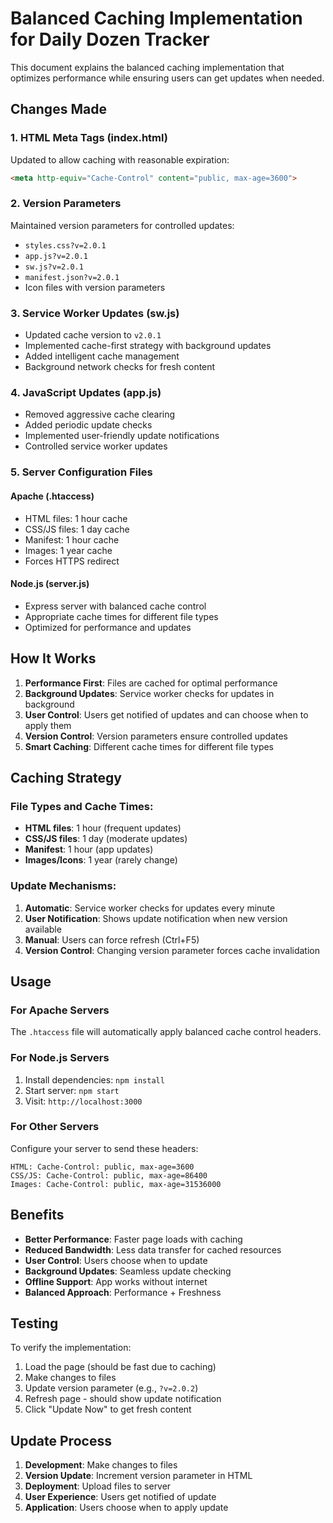 # Balanced Caching Implementation for Daily Dozen Tracker

This document explains the balanced caching implementation that optimizes performance while ensuring users can get updates when needed.

## Changes Made

### 1. HTML Meta Tags (index.html)
Updated to allow caching with reasonable expiration:
```html
<meta http-equiv="Cache-Control" content="public, max-age=3600">
```

### 2. Version Parameters
Maintained version parameters for controlled updates:
- `styles.css?v=2.0.1`
- `app.js?v=2.0.1`
- `sw.js?v=2.0.1`
- `manifest.json?v=2.0.1`
- Icon files with version parameters

### 3. Service Worker Updates (sw.js)
- Updated cache version to `v2.0.1`
- Implemented cache-first strategy with background updates
- Added intelligent cache management
- Background network checks for fresh content

### 4. JavaScript Updates (app.js)
- Removed aggressive cache clearing
- Added periodic update checks
- Implemented user-friendly update notifications
- Controlled service worker updates

### 5. Server Configuration Files

#### Apache (.htaccess)
- HTML files: 1 hour cache
- CSS/JS files: 1 day cache
- Manifest: 1 hour cache
- Images: 1 year cache
- Forces HTTPS redirect

#### Node.js (server.js)
- Express server with balanced cache control
- Appropriate cache times for different file types
- Optimized for performance and updates

## How It Works

1. **Performance First**: Files are cached for optimal performance
2. **Background Updates**: Service worker checks for updates in background
3. **User Control**: Users get notified of updates and can choose when to apply them
4. **Version Control**: Version parameters ensure controlled updates
5. **Smart Caching**: Different cache times for different file types

## Caching Strategy

### File Types and Cache Times:
- **HTML files**: 1 hour (frequent updates)
- **CSS/JS files**: 1 day (moderate updates)
- **Manifest**: 1 hour (app updates)
- **Images/Icons**: 1 year (rarely change)

### Update Mechanisms:
1. **Automatic**: Service worker checks for updates every minute
2. **User Notification**: Shows update notification when new version available
3. **Manual**: Users can force refresh (Ctrl+F5)
4. **Version Control**: Changing version parameter forces cache invalidation

## Usage

### For Apache Servers
The `.htaccess` file will automatically apply balanced cache control headers.

### For Node.js Servers
1. Install dependencies: `npm install`
2. Start server: `npm start`
3. Visit: `http://localhost:3000`

### For Other Servers
Configure your server to send these headers:
```
HTML: Cache-Control: public, max-age=3600
CSS/JS: Cache-Control: public, max-age=86400
Images: Cache-Control: public, max-age=31536000
```

## Benefits

- **Better Performance**: Faster page loads with caching
- **Reduced Bandwidth**: Less data transfer for cached resources
- **User Control**: Users choose when to update
- **Background Updates**: Seamless update checking
- **Offline Support**: App works without internet
- **Balanced Approach**: Performance + Freshness

## Testing

To verify the implementation:
1. Load the page (should be fast due to caching)
2. Make changes to files
3. Update version parameter (e.g., `?v=2.0.2`)
4. Refresh page - should show update notification
5. Click "Update Now" to get fresh content

## Update Process

1. **Development**: Make changes to files
2. **Version Update**: Increment version parameter in HTML
3. **Deployment**: Upload files to server
4. **User Experience**: Users get notified of update
5. **Application**: Users choose when to apply update
